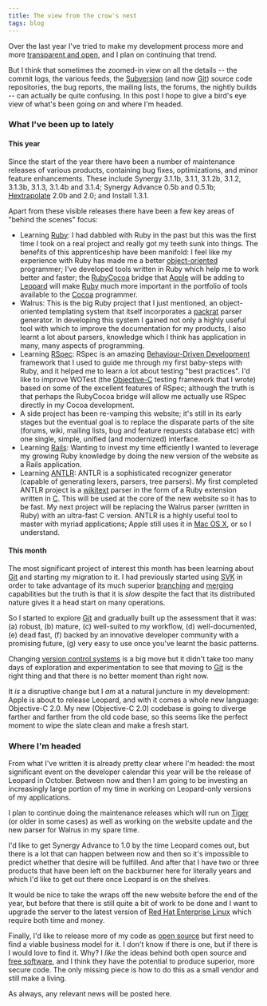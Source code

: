 ```yaml
---
title: The view from the crow's nest
tags: blog
---
```


Over the last year I've tried to make my development process more and more [transparent and open](http://www.wincent.com/s/progress/), and I plan on continuing that trend.

But I think that sometimes the zoomed-in view on all the details -- the commit logs, the various feeds, the [Subversion](http://www.wincent.com/knowledge-base/Subversion) (and now [Git](http://www.wincent.com/knowledge-base/Git)) source code repositories, the bug reports, the mailing lists, the forums, the nightly builds -- can actually be quite confusing. In this post I hope to give a bird's eye view of what's been going on and where I'm headed.

### What I've been up to lately

#### This year

Since the start of the year there have been a number of maintenance releases of various products, containing bug fixes, optimizations, and minor feature enhancements. These include Synergy 3.1.1b, 3.1.1, 3.1.2b, 3.1.2, 3.1.3b, 3.1.3, 3.1.4b and 3.1.4; Synergy Advance 0.5b and 0.5.1b; [Hextrapolate](https://hex.wincent.com) 2.0b and 2.0; and Install 1.3.1.

Apart from these visible releases there have been a few key areas of "behind the scenes" focus:

-   Learning [Ruby](http://www.wincent.com/knowledge-base/Ruby): I had dabbled with Ruby in the past but this was the first time I took on a real project and really got my teeth sunk into things. The benefits of this apprenticeship have been manifold: I feel like my experience with Ruby has made me a better [object-oriented](http://www.wincent.com/knowledge-base/object-oriented) programmer; I've developed tools written in Ruby which help me to work better and faster; the [RubyCocoa](http://www.wincent.com/knowledge-base/RubyCocoa) bridge that [Apple](http://www.wincent.com/knowledge-base/Apple) will be adding to [Leopard](http://www.wincent.com/knowledge-base/Leopard) will make [Ruby](http://www.wincent.com/knowledge-base/Ruby) much more important in the portfolio of tools available to the [Cocoa](http://www.wincent.com/knowledge-base/Cocoa) programmer.
-   Walrus: This is the big Ruby project that I just mentioned, an object-oriented templating system that itself incorporates a [packrat](http://www.wincent.com/knowledge-base/packrat) parser generator. In developing this system I gained not only a highly useful tool with which to improve the documentation for my products, I also learnt a lot about parsers, knowledge which I think has application in many, many aspects of programming.
-   Learning [RSpec](http://www.wincent.com/knowledge-base/RSpec): RSpec is an amazing [Behaviour-Driven Development](http://www.wincent.com/knowledge-base/Behaviour-Driven%20Development) framework that I used to guide me through my first baby-steps with Ruby, and it helped me to learn a lot about testing "best practices". I'd like to improve WOTest (the [Objective-C](http://www.wincent.com/knowledge-base/Objective-C) testing framework that I wrote) based on some of the excellent features of RSpec; although the truth is that perhaps the RubyCocoa bridge will allow me actually use RSpec directly in my Cocoa development.
-   A side project has been re-vamping this website; it's still in its early stages but the eventual goal is to replace the disparate parts of the site (forums, wiki, mailing lists, bug and feature requests database etc) with one single, simple, unified (and modernized) interface.
-   Learning [Rails](http://www.wincent.com/knowledge-base/Rails): Wanting to invest my time efficiently I wanted to leverage my growing Ruby knowledge by doing the new version of the website as a Rails application.
-   Learning [ANTLR](http://www.wincent.com/knowledge-base/ANTLR): ANTLR is a sophisticated recognizer generator (capable of generating lexers, parsers, tree parsers). My first completed ANTLR project is a [wikitext](http://www.wincent.com/knowledge-base/wikitext) parser in the form of a Ruby extension written in [C](http://www.wincent.com/knowledge-base/C). This will be used at the core of the new website so it has to be fast. My next project will be replacing the Walrus parser (written in Ruby) with an ultra-fast C version. ANTLR is a highly useful tool to master with myriad applications; Apple still uses it in [Mac OS X](http://www.wincent.com/knowledge-base/Mac%20OS%20X), or so I understand.

#### This month

The most significant project of interest this month has been learning about [Git](http://www.wincent.com/knowledge-base/Git) and starting my migration to it. I had previously started using [SVK](http://www.wincent.com/knowledge-base/SVK) in order to take advantage of its much superior [branching](http://www.wincent.com/knowledge-base/branching) and [merging](http://www.wincent.com/knowledge-base/merging) capabilities but the truth is that it is _slow_ despite the fact that its distributed nature gives it a head start on many operations.

So I started to explore [Git](http://www.wincent.com/knowledge-base/Git) and gradually built up the assessment that it was: (a) robust, (b) mature, (c) well-suited to my workflow, (d) well-documented, (e) dead fast, (f) backed by an innovative developer community with a promising future, (g) very easy to use once you've learnt the basic patterns.

Changing [version control systems](http://www.wincent.com/knowledge-base/version%20control%20systems) is a big move but it didn't take too many days of exploration and experimentation to see that moving to [Git](http://www.wincent.com/knowledge-base/Git) is the right thing and that there is no better moment than right now.

It _is_ a disruptive change but I _am_ at a natural juncture in my development: Apple is about to release Leopard, and with it comes a whole new language: Objective-C 2.0. My new (Objective-C 2.0) codebase is going to diverge farther and farther from the old code base, so this seems like the perfect moment to wipe the slate clean and make a fresh start.

### Where I'm headed

From what I've written it is already pretty clear where I'm headed: the most significant event on the developer calendar this year will be the release of Leopard in October. Between now and then I am going to be investing an increasingly large portion of my time in working on Leopard-only versions of my applications.

I plan to continue doing the maintenance releases which will run on [Tiger](http://www.wincent.com/knowledge-base/Tiger) (or older in some cases) as well as working on the website update and the new parser for Walrus in my spare time.

I'd like to get Synergy Advance to 1.0 by the time Leopard comes out, but there is a lot that can happen between now and then so it's impossible to predict whether that desire will be fulfilled. And after that I have two or three products that have been left on the backburner here for literally years and which I'd like to get out there once Leopard is on the shelves.

It would be nice to take the wraps off the new website before the end of the year, but before that there is still quite a bit of work to be done and I want to upgrade the server to the latest version of [Red Hat Enterprise Linux](http://www.wincent.com/knowledge-base/Red%20Hat%20Enterprise%20Linux) which require both time and money.

Finally, I'd like to release more of my code as [open source](http://www.wincent.com/knowledge-base/open%20source) but first need to find a viable business model for it. I don't know if there is one, but if there is I would love to find it. Why? I _like_ the ideas behind both open source and [free software](http://www.wincent.com/knowledge-base/free%20software), and I think they have the potential to produce superior, more secure code. The only missing piece is how to do this as a small vendor and still make a living.

As always, any relevant news will be posted here.

